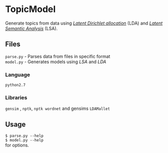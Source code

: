 # TopicModel
Generate topics from data using *[Latent Dirichlet allocation](https://en.wikipedia.org/wiki/Latent_Dirichlet_allocation)* (LDA) and *[Latent Semantic Analysis](https://en.wikipedia.org/wiki/Latent\_semantic\_analysis)* (LSA).

## Files
`parse.py` - Parses data from files in specific format  
`model.py` - Generates models using *LSA* and *LDA*

### Language
`python2.7`
### Libraries
`gensim` , `nptk`, `nptk wordnet` and gensims `LDAMallet`

## Usage
`$ parse.py --help`  
`$ model.py --help`  
for options.

